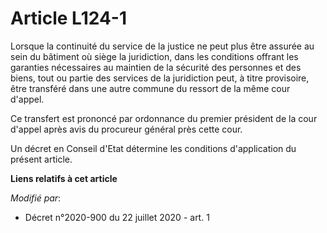 # Article L124-1

Lorsque la continuité du service de la justice ne peut plus être assurée au sein du bâtiment où siège la juridiction, dans
les conditions offrant les garanties nécessaires au maintien de la sécurité des personnes et des biens, tout ou partie des
services de la juridiction peut, à titre provisoire, être transféré dans une autre commune du ressort de la même cour
d'appel.

Ce transfert est prononcé par ordonnance du premier président de la cour d'appel après avis du procureur général près cette
cour.

Un décret en Conseil d'Etat détermine les conditions d'application du présent article.

**Liens relatifs à cet article**

_Modifié par_:

  - Décret n°2020-900 du 22 juillet 2020 - art. 1
